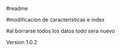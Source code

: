 
#readme

#modificacion de caracteristicas e index

#al borrarse todos los datos todo sera nuevo

Version 1.0.2
